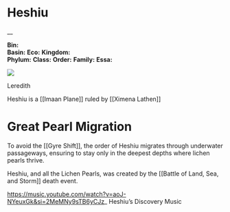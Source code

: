 <!-- wiki-header-section:start -->
# Heshiu
__

**Bin:**  
**Basin:**
**Eco:** 
**Kingdom:**  
**Phylum:**
**Class:**
**Order:**
**Family:**
**Essa:**

<img src="wiki_images/.png"><i></i></img>

<!-- wiki-header-section:end -->

<!-- not-for-live-publishing:start -->
<!-- obsidian-pull:start -->
Leredith

Heshiu is a [[Imaan Plane]] ruled by [[Ximena Lathen]]




# Great Pearl Migration

To avoid the [[Gyre Shift]], the order of Heshiu migrates through underwater passageways, ensuring to stay only in the deepest depths where lichen pearls thrive.










Heshiu, and all the Lichen Pearls, was created by the [[Battle of Land, Sea, and Storm]] death event.




https://music.youtube.com/watch?v=aoJ-NYeuxGk&si=2MeMNy9sTB6yCJz_
Heshiu’s Discovery Music
<!-- obsidian-pull:end -->
<!-- not-for-live-publishing:end -->